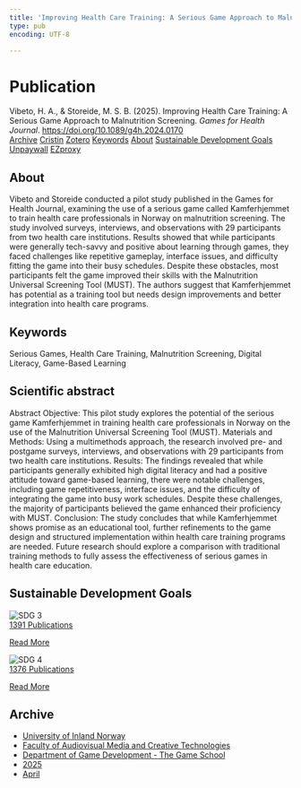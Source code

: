 ```yaml
---
title: 'Improving Health Care Training: A Serious Game Approach to Malnutrition Screening'
type: pub
encoding: UTF-8

---
```

<h1>Publication</h1>
<article id="csl-bib-container-6ZBXNKDR" class="csl-bib-container">
  <div class="csl-bib-body"> <div class="csl-entry">Vibeto, H. A., &#38; Storeide, M. S. B. (2025). Improving Health Care Training: A Serious Game Approach to Malnutrition Screening. <i>Games for Health Journal</i>. <a href="https://doi.org/10.1089/g4h.2024.0170">https://doi.org/10.1089/g4h.2024.0170</a></div> </div>
  <div class="csl-bib-buttons">
    <a href="#taxonomy-article-6ZBXNKDR" alt="archive" class="csl-bib-button">Archive</a>
    <a href="https://app.cristin.no/results/show.jsf?id=2373202" alt="Cristin" class="csl-bib-button">Cristin</a>
    <a href="http://zotero.org/groups/5881554/items/6ZBXNKDR" alt="Zotero" class="csl-bib-button">Zotero</a>
    <a href="#keywords-article-6ZBXNKDR" alt="keywords" class="csl-bib-button">Keywords</a>
    <a href="#about-article-6ZBXNKDR" alt="about_pub" class="csl-bib-button">About</a>
    <a href="#sdg-article-6ZBXNKDR" alt="sdg" class="csl-bib-button">Sustainable Development Goals</a>
    <a href="https://doi.org/10.1089/g4h.2024.0170" alt="Unpaywall" class="csl-bib-button">Unpaywall</a>
    <a href="https://doi.org/10.1089/g4h.2024.0170" alt="EZproxy" class="csl-bib-button">EZproxy</a>
  </div>
  <div id="csl-bib-meta-container-6ZBXNKDR"></div>
</article>
<div id="csl-bib-meta-6ZBXNKDR" class="csl-bib-meta">
  <article id="about-article-6ZBXNKDR" class="about_pub-article">
    <h1>About</h1>
    Vibeto and Storeide conducted a pilot study published in the Games for Health Journal, examining the use of a serious game called Kamferhjemmet to train health care professionals in Norway on malnutrition screening. The study involved surveys, interviews, and observations with 29 participants from two health care institutions. Results showed that while participants were generally tech-savvy and positive about learning through games, they faced challenges like repetitive gameplay, interface issues, and difficulty fitting the game into their busy schedules. Despite these obstacles, most participants felt the game improved their skills with the Malnutrition Universal Screening Tool (MUST). The authors suggest that Kamferhjemmet has potential as a training tool but needs design improvements and better integration into health care programs.
  </article>
  <article id="keywords-article-6ZBXNKDR" class="keywords-article">
    <h1>Keywords</h1>
    Serious Games, Health Care Training, Malnutrition Screening, Digital Literacy, Game-Based Learning
  </article>
  <article id="abstract-article-6ZBXNKDR" class="abstract-article">
    <h1>Scientific abstract</h1>
    Abstract
Objective: This pilot study explores the potential of the serious game Kamferhjemmet in training health care professionals in Norway on the use of the Malnutrition Universal Screening Tool (MUST).
Materials and Methods: Using a multimethods approach, the research involved pre- and postgame surveys, interviews, and observations with 29 participants from two health care institutions.
Results: The findings revealed that while participants generally exhibited high digital literacy and had a positive attitude toward game-based learning, there were notable challenges, including game repetitiveness, interface issues, and the difficulty of integrating the game into busy work schedules. Despite these challenges, the majority of participants believed the game enhanced their proficiency with MUST.
Conclusion: The study concludes that while Kamferhjemmet shows promise as an educational tool, further refinements to the game design and structured implementation within health care training programs are needed. Future research should explore a comparison with traditional training methods to fully assess the effectiveness of serious games in health care education.
  </article>
  <article id="sdg-article-6ZBXNKDR" class="sdg-article">
    <h1>Sustainable Development Goals</h1>
    <div class="sdg-container"><div id="sdg3" class="sdg">
        <img src="{{< params subfolder >}}images/sdg/sdg03_en.png" class="image" alt="SDG 3">
        <div class="sdg-overlay">
          <a href="{{< params subfolder >}}en/archive/?sdg=3#archive" class="sdg-publication-count"><span>1391</span> Publications</a>
          <p><a href="https://sdgs.un.org/goals/goal3" class="sdg-read-more">Read More</a></p>
        </div>
      </div> <div id="sdg4" class="sdg">
        <img src="{{< params subfolder >}}images/sdg/sdg04_en.png" class="image" alt="SDG 4">
        <div class="sdg-overlay">
          <a href="{{< params subfolder >}}en/archive/?sdg=4#archive" class="sdg-publication-count"><span>1376</span> Publications</a>
          <p><a href="https://sdgs.un.org/goals/goal4" class="sdg-read-more">Read More</a></p>
        </div>
      </div></div>
  </article>
  <article id="taxonomy-article-6ZBXNKDR" class="taxonomy-article">
    <h1>Archive</h1>
    <ul>
      <li><a href="{{< params subfolder >}}en/archive/?key=3DCRN523">University of Inland Norway</a></li>
      <li><a href="{{< params subfolder >}}en/archive/?key=8XUDF4FD">Faculty of Audiovisual Media and Creative Technologies</a></li>
      <li><a href="{{< params subfolder >}}en/archive/?key=BG42VG37">Department of Game Development - The Game School</a></li>
      <li><a href="{{< params subfolder >}}en/archive/?key=JSAUM7WQ">2025</a></li>
      <li><a href="{{< params subfolder >}}en/archive/?key=4MW4TCHZ">April</a></li>
    </ul>
  </article>
</div>
